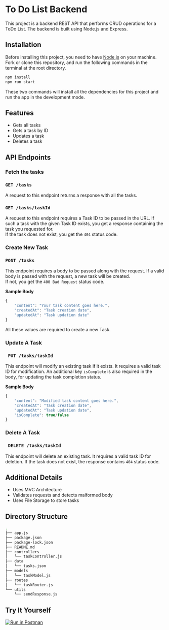 # To Do List Backend 

This project is a backend REST API that performs CRUD operations for a ToDo List. The backend is built using Node.js and Express. 

## Installation

Before installing this project, you need to have [Node.js](https://nodejs.dev/download/) on your machine.  
Fork or clone this repository, and run the following commands in the terminal at the root directory.

```bash
npm install
npm run start
```
These two commands will install all the dependencies for this project and run the app in the development mode. 

## Features
* Gets all tasks
* Gets a task by ID
* Updates a task
* Deletes a task

## API Endpoints

### Fetch the tasks

###  ```GET /tasks```

A request to this endpoint returns a response with all the tasks.

###  ```GET /tasks/taskId```
A request to this endpoint requires a Task ID to be passed in the URL. If such a task with the given Task ID exists, you get a response containing the task you requested for.  
If the task does not exist, you get the ```404``` status code. 

### Create New Task

### ```POST /tasks```
This endpoint requires a body to be passed along with the request. If a valid body is passed with the request, a new task will be created.  
If not, you get the ```400 Bad Request``` status code.  


**Sample Body**
```javascript
{
    "content": "Your task content goes here.",
    "createdAt": "Task creation date",
    "updatedAt": "Task updation date"
}
```
All these values are required to create a new Task.

### Update A Task

### ``` PUT /tasks/taskId```
This endpoint will modify an existing task if it exists. It requires a valid task ID for modification. An additional key ```isComplete``` is also required in the body, for updating the task completion status.    

**Sample Body**
```javascript
{
    "content": "Modified task content goes here.",
    "createdAt": "Task creation date",
    "updatedAt": "Task updation date",
    "isComplete": true/false
}
```

### Delete A Task

### ``` DELETE /tasks/taskId```
This endpoint will delete an existing task. It requires a valid task ID for deletion. If the task does not exist, the response contains ```404``` status code.   

## Additional Details

* Uses MVC Architecture
* Validates requests and detects malformed body
* Uses File Storage to store tasks


## Directory Structure

```bash
.
├── app.js
├── package.json
├── package-lock.json
├── README.md
├── controllers
│   └── taskController.js
├── data
│   └── tasks.json
├── models
│   └── taskModel.js
├── routes
│   └── taskRouter.js
└── utils
    └── sendResponse.js

```

## Try It Yourself
[![Run in Postman](https://run.pstmn.io/button.svg)](https://app.getpostman.com/run-collection/13174206-e9e34665-d623-4fb7-be38-499dde8cddde?action=collection%2Ffork&collection-url=entityId%3D13174206-e9e34665-d623-4fb7-be38-499dde8cddde%26entityType%3Dcollection%26workspaceId%3Df3c769ec-7032-4d9f-9b5a-b5fa49b429da)
